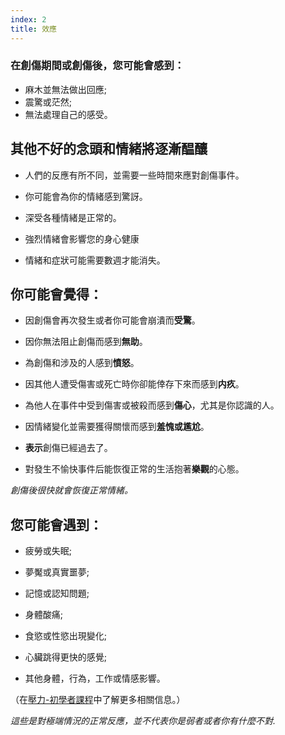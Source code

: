 ```yaml
---
index: 2
title: 效應
---
```

### 在創傷期間或創傷後，您可能會感到：

*   麻木並無法做出回應;
*   震驚或茫然;
*   無法處理自己的感受。

## 其他不好的念頭和情緒將逐漸醖釀

*   人們的反應有所不同，並需要一些時間來應對創傷事件。

*   你可能會為你的情緒感到驚訝。

*   深受各種情緒是正常的。

*   強烈情緒會影響您的身心健康

*   情緒和症狀可能需要數週才能消失。

## 你可能會覺得：

*   因創傷會再次發生或者你可能會崩潰而**受驚**。

*   因你無法阻止創傷而感到**無助**。

*   為創傷和涉及的人感到**憤怒**。

*   因其他人遭受傷害或死亡時你卻能倖存下來而感到**内疚**。

*   為他人在事件中受到傷害或被殺而感到**傷心**，尤其是你認識的人。

*   因情緒變化並需要獲得關懷而感到**羞愧或尷尬**。

*   **表示**創傷已經過去了。

*   對發生不愉快事件后能恢復正常的生活抱著**樂觀**的心態。

_創傷後很快就會恢復正常情緒。_

## 您可能會遇到：

*   疲勞或失眠;

*   夢魘或真實噩夢;

*   記憶或認知問題;

*   身體酸痛;

*   食慾或性慾出現變化;

*   心臟跳得更快的感覺;

*   其他身體，行為，工作或情感影響。

（在[壓力-初學者課程](umbrella://stress/stress/beginner)中了解更多相關信息。）

_這些是對極端情況的正常反應，並不代表你是弱者或者你有什麼不對._